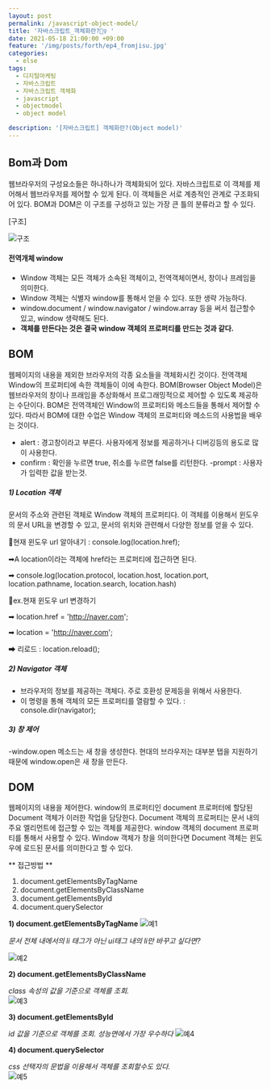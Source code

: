 ```yaml
---
layout: post
permalink: /javascript-object-model/
title: '자바스크립트_객체화란?💇‍♀️ '
date: 2021-05-18 21:00:00 +09:00
feature: '/img/posts/forth/ep4_fromjisu.jpg'
categories:
  - else
tags:
  - 디지털마케팅
  - 자바스크립트
  - 자바스크립트 객체화
  - javascript
  - objectmodel
  - object model

description: '[자바스크립트] 객체화란?(Object model)'
---
```


## Bom과 Dom

웹브라우저의 구성요소들은 하나하나가 객체화되어 있다. 자바스크립트로 이 객체를 제어해서 웹브라우저를 제어할 수 있게 된다. 이 객체들은 서로 계층적인 관계로 구조화되어 있다. BOM과 DOM은 이 구조를 구성하고 있는 가장 큰 틀의 분류라고 할 수 있다.

[구조]

![구조](/img/posts/forth/first.JPG)  


#### 전역개체 window ####
- Window 객체는 모든 객체가 소속된 객체이고, 전역객체이면서, 창이나 프레임을 의미한다.
- Window 객체는 식별자 window를 통해서 얻을 수 있다. 또한 생략 가능하다.
- window.document / window.navigator / window.array 등을 써서 접근할수 있고, window 생략해도 된다.
- **객체를 만든다는 것은 결국 window 객체의 프로퍼티를 만드는 것과 같다.**








## BOM ##

웹페이지의 내용을 제외한 브라우저의 각종 요소들을 객체화시킨 것이다. 전역객체 Window의 프로퍼티에 속한 객체들이 이에 속한다. BOM(Browser Object Model)은  웹브라우저의 창이나 프래임을 추상화해서 프로그래밍적으로 제어할 수 있도록 제공하는 수단이다. BOM은 전역객체인 Window의 프로퍼티와 메소드들을 통해서 제어할 수 있다. 따라서 BOM에 대한 수업은 Window 객체의 프로퍼티와 메소드의 사용법을 배우는 것이다.

 - alert : 경고창이라고 부른다. 사용자에게 정보를 제공하거나 디버깅등의 용도로 많이 사용한다.
 - confirm : 확인을 누르면 true, 취소를 누르면 false를 리턴한다.
 -prompt : 사용자가 입력한 값을 받는것.
​

##### 1) Location 객체 #####
문서의 주소와 관련된 객체로 Window 객체의 프로퍼티다. 이 객체를 이용해서 윈도우의 문서 URL을 변경할 수 있고, 문서의 위치와 관련해서 다양한 정보를 얻을 수 있다.

 📌현재 윈도우 url 알아내기 : console.log(location.href);

  ➡A location이라는 객체에 href라는 프로퍼티에 접근하면 된다.

  ➡ console.log(location.protocol, location.host, location.port, location.pathname, location.search, location.hash)

📌ex.현재 윈도우 url 변경하기

➡ location.href = 'http://naver.com';

➡ location = 'http://naver.com';

➡ 리로드 : location.reload();
​


##### 2) Navigator 객체 #####

 - 브라우저의 정보를 제공하는 객체다. 주로 호환성 문제등을 위해서 사용한다.
 - 이 명령을 통해 객체의 모든 프로퍼티를 열람할 수 있다. : console.dir(navigator);



##### 3) 창 제어  #####
 -window.open 메소드는 새 창을 생성한다. 현대의 브라우저는 대부분 탭을 지원하기 때문에 window.open은 새 창을 만든다.





## DOM ##
웹페이지의 내용을 제어한다. window의 프로퍼티인 document 프로퍼터에 할당된 Document 객체가 이러한 작업을 담당한다.  Document 객체의 프로퍼티는 문서 내의 주요 엘리먼트에 접근할 수 있는 객체를 제공한다. window 객체의 document 프로퍼티를 통해서 사용할 수 있다. Window 객체가 창을 의미한다면 Document 객체는 윈도우에 로드된 문서를 의미한다고 할 수 있다.

** 접근방법 **
 ​
1. document.getElementsByTagName
2. document.getElementsByClassName
3. document.getElementsById
4. document.querySelector   


**1) document.getElementsByTagName​**
 ![예1](/img/posts/forth/second.jpg)

 *문서 전체 내에서의 li 태그가 아닌 ui태그 내의 li만 바꾸고 싶다면?*

 ![예2](/img/posts/forth/third.jpg)

 **2) document.getElementsByClassName​**

 *class 속성의 값을 기준으로 객체를 조회.*  
  ![예3](/img/posts/forth/forth.jpg)

 **3) document.getElementsById​**

 *id 값을 기준으로 객체를 조회. 성능면에서 가장 우수하다*
   ![예4](/img/posts/forth/fifth.jpg)

**4) document.querySelector**

 *css 선택자의 문법을 이용해서 객체를 조회할수도 있다.*  
   ![예5](/img/posts/forth/sixth.jpg)
